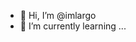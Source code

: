 - 👋 Hi, I’m @imlargo
- 🌱 I’m currently learning ...
<!---
imlargo/imlargo is a ✨ special ✨ repository because its `README.md` (this file) appears on your GitHub profile.
You can click the Preview link to take a look at your changes.
--->
